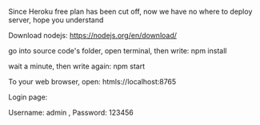 Since Heroku free plan has been cut off, now we have no where to deploy server, hope you understand

Download nodejs: https://nodejs.org/en/download/

go into source code's folder, open terminal, then write: npm install

wait a minute, then write again: npm start

To your web browser, open: 
htmls://localhost:8765 

Login page:

Username: admin , 
Password: 123456
